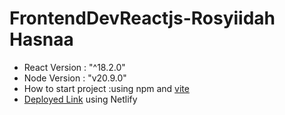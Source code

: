 # FrontendDevReactjs-Rosyiidah Hasnaa

- React Version : "^18.2.0"
- Node Version : "v20.9.0"
- How to start project :using npm and [vite](https://vitejs.dev/guide/)
- [Deployed Link](https://frontenddevreactjs-rosyiidahhasnaa.netlify.app/) using Netlify

